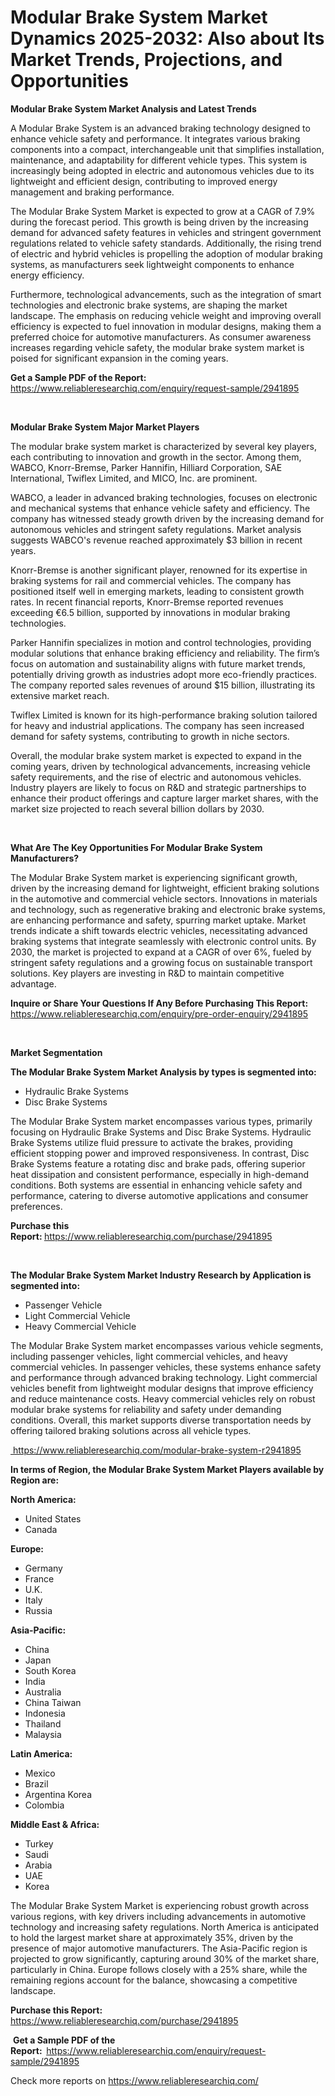 <p><h1>Modular Brake System Market Dynamics 2025-2032: Also about Its Market Trends, Projections, and Opportunities</h1></p><p><strong>Modular Brake System Market Analysis and Latest Trends</strong></p>
<p><p>A Modular Brake System is an advanced braking technology designed to enhance vehicle safety and performance. It integrates various braking components into a compact, interchangeable unit that simplifies installation, maintenance, and adaptability for different vehicle types. This system is increasingly being adopted in electric and autonomous vehicles due to its lightweight and efficient design, contributing to improved energy management and braking performance.</p><p>The Modular Brake System Market is expected to grow at a CAGR of 7.9% during the forecast period. This growth is being driven by the increasing demand for advanced safety features in vehicles and stringent government regulations related to vehicle safety standards. Additionally, the rising trend of electric and hybrid vehicles is propelling the adoption of modular braking systems, as manufacturers seek lightweight components to enhance energy efficiency.</p><p>Furthermore, technological advancements, such as the integration of smart technologies and electronic brake systems, are shaping the market landscape. The emphasis on reducing vehicle weight and improving overall efficiency is expected to fuel innovation in modular designs, making them a preferred choice for automotive manufacturers. As consumer awareness increases regarding vehicle safety, the modular brake system market is poised for significant expansion in the coming years.</p></p>
<p><strong>Get a Sample PDF of the Report:&nbsp;</strong> <a href="https://www.reliableresearchiq.com/enquiry/request-sample/2941895?utm_campaign=2821&utm_medium=2&utm_source=Github&utm_content=ia&utm_term=15032025&utm_id=modular-brake-system">https://www.reliableresearchiq.com/enquiry/request-sample/2941895</a></p>
<p>&nbsp;</p>
<p><strong>Modular Brake System Major Market Players</strong></p>
<p><p>The modular brake system market is characterized by several key players, each contributing to innovation and growth in the sector. Among them, WABCO, Knorr-Bremse, Parker Hannifin, Hilliard Corporation, SAE International, Twiflex Limited, and MICO, Inc. are prominent.</p><p>WABCO, a leader in advanced braking technologies, focuses on electronic and mechanical systems that enhance vehicle safety and efficiency. The company has witnessed steady growth driven by the increasing demand for autonomous vehicles and stringent safety regulations. Market analysis suggests WABCO's revenue reached approximately $3 billion in recent years.</p><p>Knorr-Bremse is another significant player, renowned for its expertise in braking systems for rail and commercial vehicles. The company has positioned itself well in emerging markets, leading to consistent growth rates. In recent financial reports, Knorr-Bremse reported revenues exceeding €6.5 billion, supported by innovations in modular braking technologies.</p><p>Parker Hannifin specializes in motion and control technologies, providing modular solutions that enhance braking efficiency and reliability. The firm’s focus on automation and sustainability aligns with future market trends, potentially driving growth as industries adopt more eco-friendly practices. The company reported sales revenues of around $15 billion, illustrating its extensive market reach.</p><p>Twiflex Limited is known for its high-performance braking solution tailored for heavy and industrial applications. The company has seen increased demand for safety systems, contributing to growth in niche sectors.</p><p>Overall, the modular brake system market is expected to expand in the coming years, driven by technological advancements, increasing vehicle safety requirements, and the rise of electric and autonomous vehicles. Industry players are likely to focus on R&D and strategic partnerships to enhance their product offerings and capture larger market shares, with the market size projected to reach several billion dollars by 2030.</p></p>
<p>&nbsp;</p>
<p><strong>What Are The Key Opportunities For Modular Brake System Manufacturers?</strong></p>
<p><p>The Modular Brake System market is experiencing significant growth, driven by the increasing demand for lightweight, efficient braking solutions in the automotive and commercial vehicle sectors. Innovations in materials and technology, such as regenerative braking and electronic brake systems, are enhancing performance and safety, spurring market uptake. Market trends indicate a shift towards electric vehicles, necessitating advanced braking systems that integrate seamlessly with electronic control units. By 2030, the market is projected to expand at a CAGR of over 6%, fueled by stringent safety regulations and a growing focus on sustainable transport solutions. Key players are investing in R&D to maintain competitive advantage.</p></p>
<p><strong>Inquire or Share Your Questions If Any Before Purchasing This Report:</strong> <a href="https://www.reliableresearchiq.com/enquiry/pre-order-enquiry/2941895?utm_campaign=2821&utm_medium=2&utm_source=Github&utm_content=ia&utm_term=15032025&utm_id=modular-brake-system">https://www.reliableresearchiq.com/enquiry/pre-order-enquiry/2941895</a></p>
<p>&nbsp;</p>
<p><strong>Market Segmentation</strong></p>
<p><strong>The Modular Brake System Market Analysis by types is segmented into:</strong></p>
<p><ul><li>Hydraulic Brake Systems</li><li>Disc Brake Systems</li></ul></p>
<p><p>The Modular Brake System market encompasses various types, primarily focusing on Hydraulic Brake Systems and Disc Brake Systems. Hydraulic Brake Systems utilize fluid pressure to activate the brakes, providing efficient stopping power and improved responsiveness. In contrast, Disc Brake Systems feature a rotating disc and brake pads, offering superior heat dissipation and consistent performance, especially in high-demand conditions. Both systems are essential in enhancing vehicle safety and performance, catering to diverse automotive applications and consumer preferences.</p></p>
<p><strong>Purchase this Report:&nbsp;</strong><a href="https://www.reliableresearchiq.com/purchase/2941895?utm_campaign=2821&utm_medium=2&utm_source=Github&utm_content=ia&utm_term=15032025&utm_id=modular-brake-system">https://www.reliableresearchiq.com/purchase/2941895</a></p>
<p>&nbsp;</p>
<p><strong>The Modular Brake System Market Industry Research by Application is segmented into:</strong></p>
<p><ul><li>Passenger Vehicle</li><li>Light Commercial Vehicle</li><li>Heavy Commercial Vehicle</li></ul></p>
<p><p>The Modular Brake System market encompasses various vehicle segments, including passenger vehicles, light commercial vehicles, and heavy commercial vehicles. In passenger vehicles, these systems enhance safety and performance through advanced braking technology. Light commercial vehicles benefit from lightweight modular designs that improve efficiency and reduce maintenance costs. Heavy commercial vehicles rely on robust modular brake systems for reliability and safety under demanding conditions. Overall, this market supports diverse transportation needs by offering tailored braking solutions across all vehicle types.</p></p>
<p><a href="https://www.reliableresearchiq.com/modular-brake-system-r2941895?utm_campaign=2821&utm_medium=2&utm_source=Github&utm_content=ia&utm_term=15032025&utm_id=modular-brake-system">&nbsp;https://www.reliableresearchiq.com/modular-brake-system-r2941895</a></p>
<p><strong>In terms of Region, the Modular Brake System Market Players available by Region are:</strong></p>
<p>
    <p> <strong> North America: </strong>
        <ul>
            <li>United States</li>
            <li>Canada</li>
        </ul>
        </p> 
    <p> <strong> Europe: </strong>
        <ul>
            <li>Germany</li>
            <li>France</li>
            <li>U.K.</li>
            <li>Italy</li>
            <li>Russia</li>
        </ul>
        </p> 
    <p> <strong> Asia-Pacific: </strong>
        <ul>
            <li>China</li>
            <li>Japan</li>
            <li>South Korea</li>
            <li>India</li>
            <li>Australia</li>
            <li>China Taiwan</li>
            <li>Indonesia</li>
            <li>Thailand</li>
            <li>Malaysia</li>
        </ul>
        </p> 
    <p> <strong> Latin America: </strong>
        <ul>
            <li>Mexico</li>
            <li>Brazil</li>
            <li>Argentina Korea</li>
            <li>Colombia</li>
        </ul>
        </p> 
    <p> <strong> Middle East & Africa: </strong>
        <ul>
            <li>Turkey</li>
            <li>Saudi</li>
            <li>Arabia</li>
            <li>UAE</li>
            <li>Korea</li>
        </ul>
    </p>
    </p>
<p><p>The Modular Brake System Market is experiencing robust growth across various regions, with key drivers including advancements in automotive technology and increasing safety regulations. North America is anticipated to hold the largest market share at approximately 35%, driven by the presence of major automotive manufacturers. The Asia-Pacific region is projected to grow significantly, capturing around 30% of the market share, particularly in China. Europe follows closely with a 25% share, while the remaining regions account for the balance, showcasing a competitive landscape.</p></p>
<p><strong>Purchase this Report: </strong><a href="https://www.reliableresearchiq.com/purchase/2941895?utm_campaign=2821&utm_medium=2&utm_source=Github&utm_content=ia&utm_term=15032025&utm_id=modular-brake-system">https://www.reliableresearchiq.com/purchase/2941895</a></p>
<p>&nbsp;<strong>Get a Sample PDF of the Report:&nbsp;&nbsp;</strong><a href="https://www.reliableresearchiq.com/enquiry/request-sample/2941895?utm_campaign=2821&utm_medium=2&utm_source=Github&utm_content=ia&utm_term=15032025&utm_id=modular-brake-system">https://www.reliableresearchiq.com/enquiry/request-sample/2941895</a></p>
<p><strong></strong></p>
<p>Check more reports on <a href="https://www.reliableresearchiq.com/?utm_campaign=2821&utm_medium=2&utm_source=Github&utm_content=ia&utm_term=15032025&utm_id=modular-brake-system">https://www.reliableresearchiq.com/</a></p>